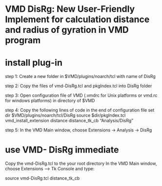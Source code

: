 # VMD DisRg: New User-Friendly Implement for calculation distance and radius of gyration in VMD program

# install plug-in

step 1: Create a new folder in $VMD/plugins/noarch/tcl with name of DisRg

step 2: Copy the files of vmd-DisRg.tcl and pkgIndex.tcl into DisRg folder

step 3: Open configuration file of VMD (.vmdrc for Unix platforms or vmd.rc for windows platforms) in directory of $VMD

step 4: Copy the following lines of code in the end of configuration file
set dir $VMD/plugins/noarch/tcl/DisRg
source $dir/pkgIndex.tcl
vmd_install_extension distance distance_tk_cb “Analysis/DisRg”

step 5: In the VMD Main window, choose Extensions → Analysis → DisRg


# use VMD- DisRg immediate

Copy the vmd-DisRg.tcl to the your root directory
In the VMD Main window, choose Extensions –> Tk Console and type:

source vmd-DisRg.tcl
distance_tk_cb
